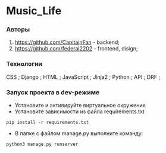 # Music_Life

### Авторы
1. https://github.com/CapitainFan - backend;
2. https://github.com/federal2202 - frontend, disign;

### Технологии
CSS ;
Django ;
HTML ;
JavaScript ;
Jinja2 ;
Python ;
API ;
DRF ;

### Запуск проекта в dev-режиме
- Установите и активируйте виртуальное окружение
- Установите зависимости из файла requirements.txt
```
pip install -r requirements.txt
``` 
- В папке с файлом manage.py выполните команду:
```
python3 manage.py runserver
```
